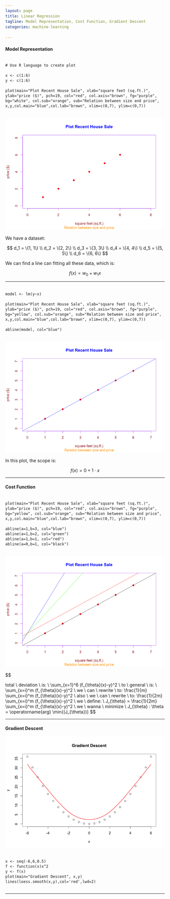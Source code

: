 ```yaml
---
layout: page
title: Linear Regression
tagline: Model Representation, Cost Function, Gradient Descent
categories: machine-learning

---
```


#### Model Representation

<pre clas="r language"><code>
# Use R language to create plot

x <- c(1:6)
y <- c(1:6)

plot(main="Plot Recent House Sale", xlab="square feet (sq.ft.)", ylab="price ($)", pch=19, col="red", col.axis="brown", fg="purple", bg="white", col.sub="orange", sub="Relation between size and price", x,y,col.main="blue",col.lab="brown", xlim=c(0,7), ylim=c(0,7))

</code></pre>

<img src="/images/linear-regression-1.png">

We have a dataset:

$$
d_1 = \{1, 1\} \\
d_2 = \{2, 2\} \\
d_3 = \{3, 3\} \\
d_4 = \{4, 4\} \\
d_5 = \{5, 5\} \\
d_6 = \{6, 6\}
$$

We can find a line can fitting all these data, which is:

$$
f(x) = w_0 + w_1x
$$

---

<pre clas="r language"><code>
model <- lm(y~x)

plot(main="Plot Recent House Sale", xlab="square feet (sq.ft.)", ylab="price ($)", pch=19, col="red", col.axis="brown", fg="purple", bg="yellow", col.sub="orange", sub="Relation between size and price", x,y,col.main="blue",col.lab="brown", xlim=c(0,7), ylim=c(0,7))

abline(model, col="blue")

</code></pre>

<img src="/images/linear-regression-2.png">

In this plot, the scope is:

$$
f(x) = 0 + 1 \cdot x
$$

---

#### Cost Function

<pre clas="r language"><code>
plot(main="Plot Recent House Sale", xlab="square feet (sq.ft.)", ylab="price ($)", pch=19, col="red", col.axis="brown", fg="purple", bg="yellow", col.sub="orange", sub="Relation between size and price", x,y,col.main="blue",col.lab="brown", xlim=c(0,7), ylim=c(0,7))

abline(a=1,b=3, col="blue")
abline(a=1,b=2, col="green")
abline(a=1,b=1, col="red")
abline(a=0,b=1, col="black")

</code></pre>

<img src="/images/linear-regression-3.png">

$$

total \ deviation \ is: \ \sum_{x=1}^6 (f_{\theta}(x)-y)^2 \\
to \ general \ is: \ \sum_{x=i}^m (f_{\theta}(x)-y)^2 \\
we \ can \ rewrite \ to: \frac{1}{m} \sum_{x=i}^m (f_{\theta}(x)-y)^2 \\
also \ we \ can \ rewrite \ to: \frac{1}{2m} \sum_{x=i}^m (f_{\theta}(x)-y)^2 \\
we \ define: \ J_{\theta} = \frac{1}{2m} \sum_{x=i}^m (f_{\theta}(x)-y)^2 \\
we \ wanna \ minimize \ J_{\theta} : \theta = \operatorname{arg} \min{(J_{\theta})}
$$

---

#### Gradient Descent

<img src="/images/linear-regression-4.png">

<pre clas="r language"><code>
x <- seq(-6,6,0.5)
f <- function(x)x^2
y <- f(x)
plot(main="Gradient Descent", x,y)
lines(loess.smooth(x,y),col='red',lwd=2)

</code></pre>

---
